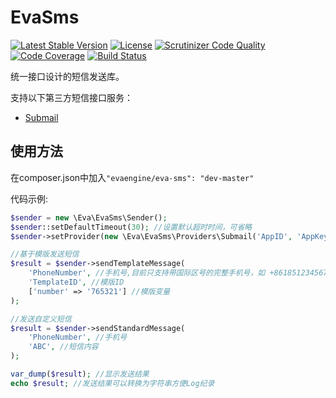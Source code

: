 # EvaSms

[![Latest Stable Version](https://poser.pugx.org/evaengine/eva-sms/v/stable.svg)](https://packagist.org/packages/evaengine/eva-sms)
[![License](https://poser.pugx.org/evaengine/eva-sms/license.svg)](https://packagist.org/packages/evaengine/eva-sms)
[![Scrutinizer Code Quality](https://scrutinizer-ci.com/g/EvaEngine/EvaSms/badges/quality-score.png?b=master)](https://scrutinizer-ci.com/g/EvaEngine/EvaSms/?branch=master)
[![Code Coverage](https://scrutinizer-ci.com/g/EvaEngine/EvaSms/badges/coverage.png?b=master)](https://scrutinizer-ci.com/g/EvaEngine/EvaSms/?branch=master)
[![Build Status](https://travis-ci.org/EvaEngine/EvaSms.svg?branch=master)](https://travis-ci.org/EvaEngine/EvaSms)

统一接口设计的短信发送库。

支持以下第三方短信接口服务：

- [Submail](http://submail.cn/)


## 使用方法

在composer.json中加入`"evaengine/eva-sms": "dev-master"`


代码示例:

``` php
$sender = new \Eva\EvaSms\Sender();
$sender::setDefaultTimeout(30); //设置默认超时时间，可省略
$sender->setProvider(new \Eva\EvaSms\Providers\Submail('AppID', 'AppKey'));

//基于模版发送短信
$result = $sender->sendTemplateMessage(
    'PhoneNumber', //手机号,目前只支持带国际区号的完整手机号，如 +8618512345678
    'TemplateID', //模版ID
    ['number' => '765321'] //模版变量
);

//发送自定义短信
$result = $sender->sendStandardMessage(
    'PhoneNumber', //手机号
    'ABC', //短信内容
);

var_dump($result); //显示发送结果
echo $result; //发送结果可以转换为字符串方便Log纪录
```
